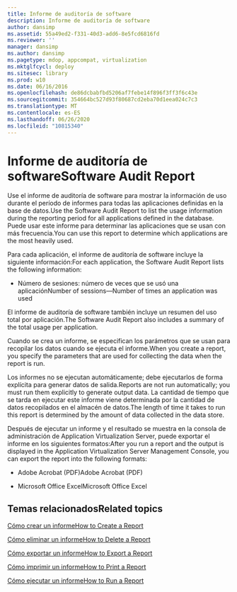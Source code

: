 ```yaml
---
title: Informe de auditoría de software
description: Informe de auditoría de software
author: dansimp
ms.assetid: 55a49ed2-f331-40d3-add6-8e5fcd6816fd
ms.reviewer: ''
manager: dansimp
ms.author: dansimp
ms.pagetype: mdop, appcompat, virtualization
ms.mktglfcycl: deploy
ms.sitesec: library
ms.prod: w10
ms.date: 06/16/2016
ms.openlocfilehash: de86dcbabfbd5206af7febe14f896f3ff3f6c43e
ms.sourcegitcommit: 354664bc527d93f80687cd2eba70d1eea024c7c3
ms.translationtype: MT
ms.contentlocale: es-ES
ms.lasthandoff: 06/26/2020
ms.locfileid: "10815340"
---
```

# <span data-ttu-id="c3257-103">Informe de auditoría de software</span><span class="sxs-lookup"><span data-stu-id="c3257-103">Software Audit Report</span></span>


<span data-ttu-id="c3257-104">Use el informe de auditoría de software para mostrar la información de uso durante el período de informes para todas las aplicaciones definidas en la base de datos.</span><span class="sxs-lookup"><span data-stu-id="c3257-104">Use the Software Audit Report to list the usage information during the reporting period for all applications defined in the database.</span></span> <span data-ttu-id="c3257-105">Puede usar este informe para determinar las aplicaciones que se usan con más frecuencia.</span><span class="sxs-lookup"><span data-stu-id="c3257-105">You can use this report to determine which applications are the most heavily used.</span></span>

<span data-ttu-id="c3257-106">Para cada aplicación, el informe de auditoría de software incluye la siguiente información:</span><span class="sxs-lookup"><span data-stu-id="c3257-106">For each application, the Software Audit Report lists the following information:</span></span>

-   <span data-ttu-id="c3257-107">Número de sesiones: número de veces que se usó una aplicación</span><span class="sxs-lookup"><span data-stu-id="c3257-107">Number of sessions—Number of times an application was used</span></span>

<span data-ttu-id="c3257-108">El informe de auditoría de software también incluye un resumen del uso total por aplicación.</span><span class="sxs-lookup"><span data-stu-id="c3257-108">The Software Audit Report also includes a summary of the total usage per application.</span></span>

<span data-ttu-id="c3257-109">Cuando se crea un informe, se especifican los parámetros que se usan para recopilar los datos cuando se ejecuta el informe.</span><span class="sxs-lookup"><span data-stu-id="c3257-109">When you create a report, you specify the parameters that are used for collecting the data when the report is run.</span></span>

<span data-ttu-id="c3257-110">Los informes no se ejecutan automáticamente; debe ejecutarlos de forma explícita para generar datos de salida.</span><span class="sxs-lookup"><span data-stu-id="c3257-110">Reports are not run automatically; you must run them explicitly to generate output data.</span></span> <span data-ttu-id="c3257-111">La cantidad de tiempo que se tarda en ejecutar este informe viene determinada por la cantidad de datos recopilados en el almacén de datos.</span><span class="sxs-lookup"><span data-stu-id="c3257-111">The length of time it takes to run this report is determined by the amount of data collected in the data store.</span></span>

<span data-ttu-id="c3257-112">Después de ejecutar un informe y el resultado se muestra en la consola de administración de Application Virtualization Server, puede exportar el informe en los siguientes formatos:</span><span class="sxs-lookup"><span data-stu-id="c3257-112">After you run a report and the output is displayed in the Application Virtualization Server Management Console, you can export the report into the following formats:</span></span>

-   <span data-ttu-id="c3257-113">Adobe Acrobat (PDF)</span><span class="sxs-lookup"><span data-stu-id="c3257-113">Adobe Acrobat (PDF)</span></span>

-   <span data-ttu-id="c3257-114">Microsoft Office Excel</span><span class="sxs-lookup"><span data-stu-id="c3257-114">Microsoft Office Excel</span></span>

## <span data-ttu-id="c3257-115">Temas relacionados</span><span class="sxs-lookup"><span data-stu-id="c3257-115">Related topics</span></span>


[<span data-ttu-id="c3257-116">Cómo crear un informe</span><span class="sxs-lookup"><span data-stu-id="c3257-116">How to Create a Report</span></span>](how-to-create-a-reportserver.md)

[<span data-ttu-id="c3257-117">Cómo eliminar un informe</span><span class="sxs-lookup"><span data-stu-id="c3257-117">How to Delete a Report</span></span>](how-to-delete-a-reportserver.md)

[<span data-ttu-id="c3257-118">Cómo exportar un informe</span><span class="sxs-lookup"><span data-stu-id="c3257-118">How to Export a Report</span></span>](how-to-export-a-reportserver.md)

[<span data-ttu-id="c3257-119">Cómo imprimir un informe</span><span class="sxs-lookup"><span data-stu-id="c3257-119">How to Print a Report</span></span>](how-to-print-a-reportserver.md)

[<span data-ttu-id="c3257-120">Cómo ejecutar un informe</span><span class="sxs-lookup"><span data-stu-id="c3257-120">How to Run a Report</span></span>](how-to-run-a-reportserver.md)

 

 





